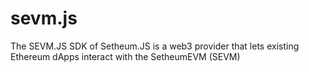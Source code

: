 # sevm.js
The SEVM.JS SDK of Setheum.JS is a web3 provider that lets existing Ethereum dApps interact with the SetheumEVM (SEVM)
